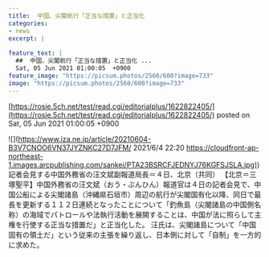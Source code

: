 ```yaml
---
title:  中国、尖閣航行「正当な措置」と正当化  
categories:
- news
excerpt: |
  
feature_text: |
  ##  中国、尖閣航行「正当な措置」と正当化 ...
  Sat, 05 Jun 2021 01:00:05  +0900
feature_image: "https://picsum.photos/2560/600?image=733"
image: "https://picsum.photos/2560/600?image=733"
---
```


[https://rosie.5ch.net/test/read.cgi/editorialplus/1622822405/](https://rosie.5ch.net/test/read.cgi/editorialplus/1622822405/)
posted on Sat, 05 Jun 2021 01:00:05  +0900

<!--more-->

![](https://www.iza.ne.jp/article/20210604-B3V7CNOO6VN37JYZNKC27D7JFM/ 2021/6/4 22:20 [https://cloudfront-ap-northeast-1.images.arcpublishing.com/sankei/PTA23BSRCFJEDNYJ76KGFSJSLA.jpg)](https://cloudfront-ap-northeast-1.images.arcpublishing.com/sankei/PTA23BSRCFJEDNYJ76KGFSJSLA.jpg)) 記者会見する中国外務省の汪文斌副報道局長＝４日、北京（共同） 【北京＝三塚聖平】中国外務省の汪文斌（おう・ぶんひん）報道官は４日の記者会見で、中国公船による尖閣諸島（沖縄県石垣市）周辺の航行が尖閣国有化以降、同日で最長を更新する１１２日連続となったことについて「釣魚島（尖閣諸島の中国側名称）の海域でパトロールや法執行活動を展開することは、中国が法に照らして主権を行使する正当な措置だ」と正当化した。 汪氏は、尖閣諸島について「中国固有の領土だ」という従来の主張を繰り返し、日本側に対して「自制」を一方的に求めた。
